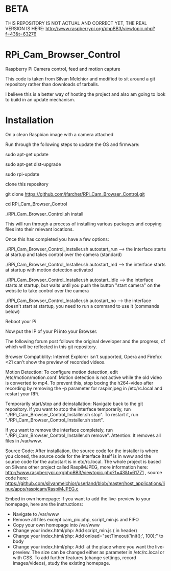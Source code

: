 BETA
====

THIS REPOSITORY IS NOT ACTUAL AND CORRECT YET, THE REAL VERSION IS HERE: http://www.raspberrypi.org/phpBB3/viewtopic.php?f=43&t=63276

RPi_Cam_Browser_Control
=======================

Raspberry Pi Camera control, feed and motion capture

This code is taken from Silvan Melchior and modified to sit around a git repository rather than downloads of tarballs.

I believe this is a better way of hosting the project and also am going to look to build in an update mechanism.

Installation
============
On a clean Raspbian image with a camera attached

Run through the following steps to update the OS and firmware:

sudo apt-get update

sudo apt-get dist-upgrade

sudo rpi-update


clone this repository

git clone https://github.com/jfarcher/RPi_Cam_Browser_Control.git

cd RPi_Cam_Browser_Control

./RPi_Cam_Browser_Control.sh install

This will run through a process of installing various packages and copying files into their relevant locations.

Once this has completed you have a few options:

./RPi_Cam_Browser_Control_Installer.sh autostart_run --> the interface starts at startup and takes control over the camera (standard)

./RPi_Cam_Browser_Control_Installer.sh autostart_md --> the interface starts at startup with motion detection activated

./RPi_Cam_Browser_Control_Installer.sh autostart_idle --> the interface starts at startup, but waits until you push the button "start camera" on the website to take control over the camera

./RPi_Cam_Browser_Control_Installer.sh autostart_no --> the interface doesn't start at startup, you need to run a command to use it (commands below) 

Reboot your Pi

Now put the IP of your Pi into your Browser.

The following forum post follows the original developer and the progress, of which will be reflected in this git repository.

Browser Compatiblity: Internet Explorer isn't supported, Opera and Firefox <21 can't show the preview of recorded videos.

Motion Detection: To configure motion detection, edit /etc/motion/motion.conf. Motion detection is not active while the old video is converted to mp4. To prevent this, stop boxing the h264-video after recording by removing the -p parameter for raspimjpeg in /etc/rc.local and restart your RPi.

Temporarily start/stop and deinstallation: Navigate back to the git repository. If you want to stop the interface temporarily, run "./RPi_Cam_Browser_Control_Installer.sh stop". To restart it, run "./RPi_Cam_Browser_Control_Installer.sh start".

If you want to remove the interface completely, run "./RPi_Cam_Browser_Control_Installer.sh remove". Attention: It removes all files in /var/www.

Source Code: After installation, the source code for the installer is where you cloned, the source code for the interface itself is in www and the source code for the autostart is in etc/rc.local. The whole project is based on Silvans other project called RaspiMJPEG, more information here: http://www.raspberrypi.org/phpBB3/viewtopic.php?f=43&t=61771 , source code here: 
https://github.com/silvanmelchior/userland/blob/master/host_applications/linux/apps/raspicam/RaspiMJPEG.c

Embed in own homepage: If you want to add the live-preview to your homepage, here are the instructions:
- Navigate to /var/www
- Remove all files except cam_pic.php, script_min.js and FIFO
- Copy your own homepage into /var/www
- Change your index.html/php: Add script_min.js (<script src="script_min.js"></script> in header)
- Change your index.html/php: Add onload="setTimeout('init();', 100);" to body
- Change your index.html/php: Add <img id="mjpeg_dest"> at the place where you want the live-preview.
The size can be changed either as parameter in /etc/rc.local or with CSS. To add further features (change settings, record images/videos), study the existing homepage.

